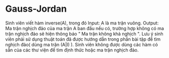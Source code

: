 # Gauss-Jordan
Sinh viên viết hàm inverse(A), trong đó
 Input: A là ma trận vuông.
 Output:
Ma trận nghịch đảo của ma trận A ban đầu nếu có, trường hợp không có ma
trận nghịch đảo sẽ hiện thông báo " Ma trận không khả nghịch ". Lưu ý sinh
viên phải sử dụng thuật toán đã được hướng dẫn trong phần bài tập để tìm
nghịch đảo( dùng ma trận (A|I) ). Sinh viên không được dùng các hàm có sẵn
của các thư viện để tìm định thức hoặc ma trận nghịch đảo.
